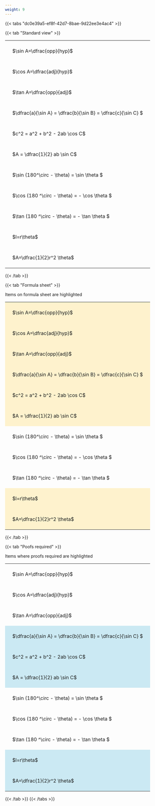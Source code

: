 ```yaml
---
weight: 9
---
```


{{< tabs "dc0e39a5-ef8f-42d7-8bae-9d22ee3e4ac4" >}}

{{< tab "Standard view" >}}

<style type="text/css">
#T_8e6da th.col_heading {
  text-align: left;
  font-size: 1em;
}
#T_8e6da td {
  text-align: left;
  font-size: 1em;
  padding: 1.5em;
}
</style>
<table id="T_8e6da">
  <thead>
  </thead>
  <tbody>
    <tr>
      <td id="T_8e6da_row0_col0" class="data row0 col0" >$\sin A=\dfrac{opp}{hyp}$</td>
    </tr>
    <tr>
      <td id="T_8e6da_row1_col0" class="data row1 col0" >$\cos A=\dfrac{adj}{hyp}$</td>
    </tr>
    <tr>
      <td id="T_8e6da_row2_col0" class="data row2 col0" >$\tan A=\dfrac{opp}{adj}$</td>
    </tr>
    <tr>
      <td id="T_8e6da_row3_col0" class="data row3 col0" >$\dfrac{a}{\sin A} = \dfrac{b}{\sin B} = \dfrac{c}{\sin C} $</td>
    </tr>
    <tr>
      <td id="T_8e6da_row4_col0" class="data row4 col0" >$c^2 = a^2 + b^2 - 2ab \cos C$</td>
    </tr>
    <tr>
      <td id="T_8e6da_row5_col0" class="data row5 col0" >$A = \dfrac{1}{2} ab \sin C$</td>
    </tr>
    <tr>
      <td id="T_8e6da_row6_col0" class="data row6 col0" >$\sin (180^\circ - \theta) = \sin \theta $</td>
    </tr>
    <tr>
      <td id="T_8e6da_row7_col0" class="data row7 col0" >$\cos (180 ^\circ - \theta) = - \cos \theta $</td>
    </tr>
    <tr>
      <td id="T_8e6da_row8_col0" class="data row8 col0" >$\tan (180 ^\circ - \theta) = - \tan \theta $</td>
    </tr>
    <tr>
      <td id="T_8e6da_row9_col0" class="data row9 col0" >$l=r\theta$</td>
    </tr>
    <tr>
      <td id="T_8e6da_row10_col0" class="data row10 col0" >$A=\dfrac{1}{2}r^2 \theta$</td>
    </tr>
  </tbody>
</table>
{{< /tab >}}

{{< tab "Formula sheet" >}}

Items on formula sheet are highlighted 
<br>
<style type="text/css">
#T_bc377 th.col_heading {
  text-align: left;
  font-size: 1em;
}
#T_bc377 td {
  text-align: left;
  font-size: 1em;
  padding: 1.5em;
}
#T_bc377_row0_col0, #T_bc377_row1_col0, #T_bc377_row2_col0, #T_bc377_row3_col0, #T_bc377_row4_col0, #T_bc377_row5_col0, #T_bc377_row9_col0, #T_bc377_row10_col0 {
  background-color: rgba(255,194,10, 0.2);
}
#T_bc377_row6_col0, #T_bc377_row7_col0, #T_bc377_row8_col0 {
  background-color: rgba(0,0,0,0);
}
</style>
<table id="T_bc377">
  <thead>
  </thead>
  <tbody>
    <tr>
      <td id="T_bc377_row0_col0" class="data row0 col0" >$\sin A=\dfrac{opp}{hyp}$</td>
    </tr>
    <tr>
      <td id="T_bc377_row1_col0" class="data row1 col0" >$\cos A=\dfrac{adj}{hyp}$</td>
    </tr>
    <tr>
      <td id="T_bc377_row2_col0" class="data row2 col0" >$\tan A=\dfrac{opp}{adj}$</td>
    </tr>
    <tr>
      <td id="T_bc377_row3_col0" class="data row3 col0" >$\dfrac{a}{\sin A} = \dfrac{b}{\sin B} = \dfrac{c}{\sin C} $</td>
    </tr>
    <tr>
      <td id="T_bc377_row4_col0" class="data row4 col0" >$c^2 = a^2 + b^2 - 2ab \cos C$</td>
    </tr>
    <tr>
      <td id="T_bc377_row5_col0" class="data row5 col0" >$A = \dfrac{1}{2} ab \sin C$</td>
    </tr>
    <tr>
      <td id="T_bc377_row6_col0" class="data row6 col0" >$\sin (180^\circ - \theta) = \sin \theta $</td>
    </tr>
    <tr>
      <td id="T_bc377_row7_col0" class="data row7 col0" >$\cos (180 ^\circ - \theta) = - \cos \theta $</td>
    </tr>
    <tr>
      <td id="T_bc377_row8_col0" class="data row8 col0" >$\tan (180 ^\circ - \theta) = - \tan \theta $</td>
    </tr>
    <tr>
      <td id="T_bc377_row9_col0" class="data row9 col0" >$l=r\theta$</td>
    </tr>
    <tr>
      <td id="T_bc377_row10_col0" class="data row10 col0" >$A=\dfrac{1}{2}r^2 \theta$</td>
    </tr>
  </tbody>
</table>
{{< /tab >}}

{{< tab "Poofs required" >}}

Items where proofs required are highlighted 
<br>
<style type="text/css">
#T_50d10 th.col_heading {
  text-align: left;
  font-size: 1em;
}
#T_50d10 td {
  text-align: left;
  font-size: 1em;
  padding: 1.5em;
}
#T_50d10_row0_col0, #T_50d10_row1_col0, #T_50d10_row2_col0, #T_50d10_row6_col0, #T_50d10_row7_col0, #T_50d10_row8_col0 {
  background-color: rgba(0,0,0,0);
}
#T_50d10_row3_col0, #T_50d10_row4_col0, #T_50d10_row5_col0, #T_50d10_row9_col0, #T_50d10_row10_col0 {
  background-color: rgba(0,150,200, 0.2);
}
</style>
<table id="T_50d10">
  <thead>
  </thead>
  <tbody>
    <tr>
      <td id="T_50d10_row0_col0" class="data row0 col0" >$\sin A=\dfrac{opp}{hyp}$</td>
    </tr>
    <tr>
      <td id="T_50d10_row1_col0" class="data row1 col0" >$\cos A=\dfrac{adj}{hyp}$</td>
    </tr>
    <tr>
      <td id="T_50d10_row2_col0" class="data row2 col0" >$\tan A=\dfrac{opp}{adj}$</td>
    </tr>
    <tr>
      <td id="T_50d10_row3_col0" class="data row3 col0" >$\dfrac{a}{\sin A} = \dfrac{b}{\sin B} = \dfrac{c}{\sin C} $</td>
    </tr>
    <tr>
      <td id="T_50d10_row4_col0" class="data row4 col0" >$c^2 = a^2 + b^2 - 2ab \cos C$</td>
    </tr>
    <tr>
      <td id="T_50d10_row5_col0" class="data row5 col0" >$A = \dfrac{1}{2} ab \sin C$</td>
    </tr>
    <tr>
      <td id="T_50d10_row6_col0" class="data row6 col0" >$\sin (180^\circ - \theta) = \sin \theta $</td>
    </tr>
    <tr>
      <td id="T_50d10_row7_col0" class="data row7 col0" >$\cos (180 ^\circ - \theta) = - \cos \theta $</td>
    </tr>
    <tr>
      <td id="T_50d10_row8_col0" class="data row8 col0" >$\tan (180 ^\circ - \theta) = - \tan \theta $</td>
    </tr>
    <tr>
      <td id="T_50d10_row9_col0" class="data row9 col0" >$l=r\theta$</td>
    </tr>
    <tr>
      <td id="T_50d10_row10_col0" class="data row10 col0" >$A=\dfrac{1}{2}r^2 \theta$</td>
    </tr>
  </tbody>
</table>
{{< /tab >}}
{{< /tabs >}}